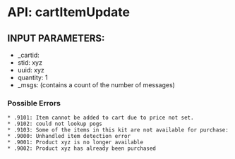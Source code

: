 # API: cartItemUpdate




## INPUT PARAMETERS: ##
  * _cartid: 
  * stid: xyz
  * uuid: xyz
  * quantity: 1
  * _msgs: (contains a count of the number of messages)


### Possible Errors ###
    * .9101: Item cannot be added to cart due to price not set.
    * .9102: could not lookup pogs
    * .9103: Some of the items in this kit are not available for purchase: 
    * .9000: Unhandled item detection error
    * .9001: Product xyz is no longer available
    * .9002: Product xyz has already been purchased

